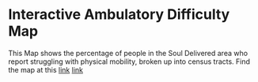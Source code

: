# Interactive Ambulatory Difficulty Map
This Map shows the percentage of people in the Soul Delivered area who report struggling with physical mobility, broken up into census tracts.
Find the map at this [link](Ambulatory/map.html)
[link](https://www.google.com/)
